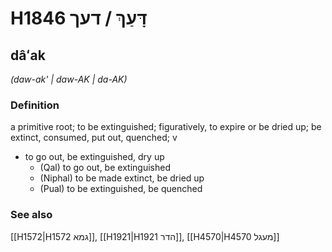 # H1846 דָּעַךְ / דעך

## dâʻak

_(daw-ak' | daw-AK | da-AK)_

### Definition

a primitive root; to be extinguished; figuratively, to expire or be dried up; be extinct, consumed, put out, quenched; v

- to go out, be extinguished, dry up
  - (Qal) to go out, be extinguished
  - (Niphal) to be made extinct, be dried up
  - (Pual) to be extinguished, be quenched

### See also

[[H1572|H1572 גמא]], [[H1921|H1921 הדר]], [[H4570|H4570 מעגל]]
